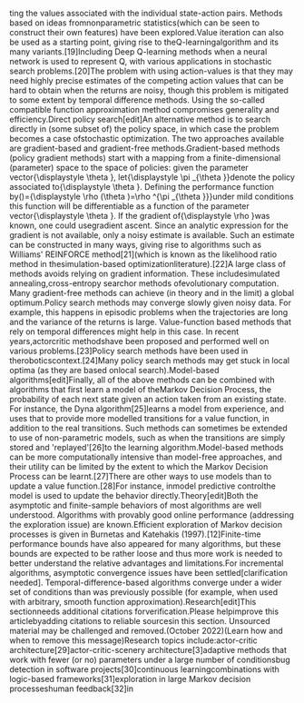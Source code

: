 ting the values associated with the individual state-action pairs. Methods based on ideas fromnonparametric statistics(which can be seen to construct their own features) have been explored.Value iteration can also be used as a starting point, giving rise to theQ-learningalgorithm and its many variants.[19]Including Deep Q-learning methods when a neural network is used to represent Q, with various applications in stochastic search problems.[20]The problem with using action-values is that they may need highly precise estimates of the competing action values that can be hard to obtain when the returns are noisy, though this problem is mitigated to some extent by temporal difference methods. Using the so-called compatible function approximation method compromises generality and efficiency.Direct policy search[edit]An alternative method is to search directly in (some subset of) the policy space, in which case the problem becomes a case ofstochastic optimization. The two approaches available are gradient-based and gradient-free methods.Gradient-based methods (policy gradient methods) start with a mapping from a finite-dimensional (parameter) space to the space of policies: given the parameter vector{\displaystyle \theta }, let{\displaystyle \pi _{\theta }}denote the policy associated to{\displaystyle \theta }. Defining the performance function by()={\displaystyle \rho (\theta )=\rho ^{\pi _{\theta }}}under mild conditions this function will be differentiable as a function of the parameter vector{\displaystyle \theta }. If the gradient of{\displaystyle \rho }was known, one could usegradient ascent. Since an analytic expression for the gradient is not available, only a noisy estimate is available. Such an estimate can be constructed in many ways, giving rise to algorithms such as Williams' REINFORCE method[21](which is known as the likelihood ratio method in thesimulation-based optimizationliterature).[22]A large class of methods avoids relying on gradient information. These includesimulated annealing,cross-entropy searchor methods ofevolutionary computation. Many gradient-free methods can achieve (in theory and in the limit) a global optimum.Policy search methods may converge slowly given noisy data. For example, this happens in episodic problems when the trajectories are long and the variance of the returns is large. Value-function based methods that rely on temporal differences might help in this case. In recent years,actorcritic methodshave been proposed and performed well on various problems.[23]Policy search methods have been used in theroboticscontext.[24]Many policy search methods may get stuck in local optima (as they are based onlocal search).Model-based algorithms[edit]Finally, all of the above methods can be combined with algorithms that first learn a model of theMarkov Decision Process, the probability of each next state given an action taken from an existing state. For instance, the Dyna algorithm[25]learns a model from experience, and uses that to provide more modelled transitions for a value function, in addition to the real transitions. Such methods can sometimes be extended to use of non-parametric models, such as when the transitions are simply stored and 'replayed'[26]to the learning algorithm.Model-based methods can be more computationally intensive than model-free approaches, and their utility can be limited by the extent to which the Markov Decision Process can be learnt.[27]There are other ways to use models than to update a value function.[28]For instance, inmodel predictive controlthe model is used to update the behavior directly.Theory[edit]Both the asymptotic and finite-sample behaviors of most algorithms are well understood. Algorithms with provably good online performance (addressing the exploration issue) are known.Efficient exploration of Markov decision processes is given in Burnetas and Katehakis (1997).[12]Finite-time performance bounds have also appeared for many algorithms, but these bounds are expected to be rather loose and thus more work is needed to better understand the relative advantages and limitations.For incremental algorithms, asymptotic convergence issues have been settled[clarification needed]. Temporal-difference-based algorithms converge under a wider set of conditions than was previously possible (for example, when used with arbitrary, smooth function approximation).Research[edit]This sectionneeds additional citations forverification.Please helpimprove this articlebyadding citations to reliable sourcesin this section. Unsourced material may be challenged and removed.(October 2022)(Learn how and when to remove this message)Research topics include:actor-critic architecture[29]actor-critic-scenery architecture[3]adaptive methods that work with fewer (or no) parameters under a large number of conditionsbug detection in software projects[30]continuous learningcombinations with logic-based frameworks[31]exploration in large Markov decision processeshuman feedback[32]in
